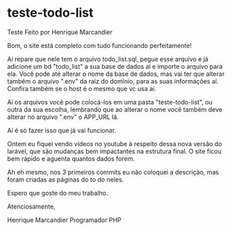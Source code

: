 # teste-todo-list

Teste Feito por Henrique Marcandier

Bom, o site está completo com tudo funcionando perfeitamente!

Aí repare que nele tem o arquivo todo_list.sql, pegue esse arquivo e já adicione um bd "todo_list" a sua base de dados aí e importe o arquivo para ela. Você pode até alterar o nome da base de dados, mas vai ter que alterar também o arquivo ".env" da raíz do domínio, para as suas informações aí. Confira também se o host é o mesmo que vc usa aí.

Aí os arquivos você pode colocá-los em uma pasta "teste-todo-list", ou outra da sua escolha, lembrando que ao alterar o nome você também deve alterar no arquivo ".env" o APP_URL lá.

Aí é só fazer isso que já vai funcionar.

Ontem eu fiquei vendo vídeos no youtube à respeito dessa nova versão do larável, que são mudanças bem impactantes na estrutura final. O site ficou bem rápido e aguenta quantos dados forem.

Ah eh mesmo, nos 3 primeiros commits eu não coloquei a descrição, mas foram criadas as páginas do to do neles.

Espero que goste do meu trabalho.

Atenciosamente,

Henrique Marcandier
Programador PHP